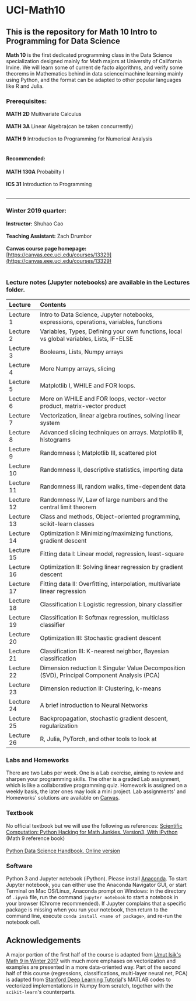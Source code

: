 # UCI-Math10
This is the repository for Math 10 Intro to Programming for Data Science
---------------------------------------------------------

**Math 10** is the first dedicated programming class in the Data Science specialization designed mainly for Math majors at University of California Irvine. We will learn some of current de facto algorithms, and verify some theorems in Mathematics behind in data science/machine learning mainly using Python, and the format can be adapted to other popular languages like R and Julia.

### Prerequisites: 
**MATH 2D** Multivariate Calculus
<br><br>
**MATH 3A** Linear Algebra(can be taken concurrently)
<br><br>
**MATH 9** Introduction to Programming for Numerical Analysis
<br><br>
#### Recommended: 
**MATH 130A** Probabilty I
<br><br>
**ICS 31** Introduction to Programming 
<br><br>

----

### Winter 2019 quarter:
__Instructor:__ Shuhao Cao<br><br>
__Teaching Assistant:__ Zach Drumbor<br><br>
__Canvas course page homepage:__ [https://canvas.eee.uci.edu/courses/13329](https://canvas.eee.uci.edu/courses/13329)
<br><br>

### Lecture notes (Jupyter notebooks) are available in the Lectures folder.

| Lecture    | Contents |
|:----------|:--------|
|  Lecture 1 | Intro to Data Science, Jupyter notebooks, expressions, operations, variables, functions  |
|  Lecture 2 | Variables, Types, Defining your own functions, local vs global variables, Lists, IF-ELSE  |
|  Lecture 3 | Booleans, Lists, Numpy arrays  |
|  Lecture 4 | More Numpy arrays, slicing  |
|  Lecture 5 | Matplotlib I, WHILE and FOR loops.  |
|  Lecture 6 | More on WHILE and FOR loops, vector-vector product, matrix-vector product|
|  Lecture 7 | Vectorization, linear algebra routines, solving linear system|
|  Lecture 8 | Advanced slicing techniques on arrays. Matplotlib II, histograms|
|  Lecture 9 | Randomness I; Matplotlib III, scattered plot|
|  Lecture 10 | Randomness II, descriptive statistics, importing data|
|  Lecture 11 | Randomness III, random walks, time-dependent data|
|  Lecture 12 | Randomness IV, Law of large numbers and the central limit theorem|
|  Lecture 13 | Class and methods, Object-oriented programming, scikit-learn classes|
|  Lecture 14 | Optimization I: Minimizing/maximizing functions, gradient descent|
|  Lecture 15 | Fitting data I: Linear model, regression, least-square|
|  Lecture 16 | Optimization II: Solving linear regression by gradient descent|
|  Lecture 17 | Fitting data II: Overfitting, interpolation, multivariate linear regression|
|  Lecture 18 | Classification I: Logistic regression, binary classifier|
|  Lecture 19 | Classification II: Softmax regression, multiclass classifier|
|  Lecture 20 | Optimization III: Stochastic gradient descent|
|  Lecture 21 | Classification III: K-nearest neighbor, Bayesian classification|
|  Lecture 22 | Dimension reduction I: Singular Value Decomposition (SVD), Principal Component Analysis (PCA)|
|  Lecture 23 | Dimension reduction II: Clustering, k-means|
|  Lecture 24 | A brief introduction to Neural Networks|
|  Lecture 25 | Backpropagation, stochastic gradient descent, regularization|
|  Lecture 26 | R, Julia, PyTorch, and other tools to look at|


### Labs and Homeworks
There are two Labs per week. One is a Lab exercise, aiming to review and sharpen your programming skills. 
The other is a graded Lab assignment, which is like a collaborative programming quiz.
Homework is assigned on a weekly basis, the later ones may look a mini project.
Lab assignments' and Homeworks' solutions are available on [Canvas](https://canvas.eee.uci.edu/courses/13329).


### Textbook
No official textbook but we will use the following as references:
[Scientific Computation: Python Hacking for Math Junkies. Version3, With iPython](https://github.com/biomathman/python-book/) (Math 9 reference book)
<br><br>
[Python Data Science Handbook. Online version](https://jakevdp.github.io/PythonDataScienceHandbook/)


### Software
Python 3 and Jupyter notebook (iPython). Please install [Anaconda](https://www.anaconda.com/download). To start Jupyter notebook, you can either use the Anaconda Navigator GUI, or start Terminal on Mac OS/Linux, Anaconda prompt on Windows: in the directory of `.ipynb` file, run the command `jupyter notebook` to start a notebook in your browser (Chrome recommended). If Jupyter complains that a specific package is missing when you 
run your notebook, then return to the command line, execute `conda install <name of package>`, and re-run the notebook cell. 

## Acknowledgements 
A major portion of the first half of the course is adapted from [Umut Isik's Math 9 in Winter 2017](https://www.math.uci.edu/~isik/teaching/17W_MATH9/index.html) with much more emphases on vectorization and examples are presented in a more data-oriented way. Part of the second half of this course (regressions, classifications, multi-layer neural net, PCA) is adapted from [Stanford Deep Learning Tutorial](http://ufldl.stanford.edu/tutorial/)'s MATLAB codes to vectorized implementations in Numpy from scratch, together with the `scikit-learn`'s counterparts.